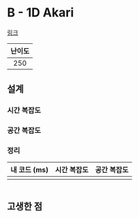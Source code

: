 # B - 1D Akari

[링크](https://atcoder.jp/contests/abc416/tasks/abc416_b)

| 난이도 |
| :----: |
|  250   |

## 설계

### 시간 복잡도

### 공간 복잡도

### 정리

| 내 코드 (ms) | 시간 복잡도 | 공간 복잡도 |
| :----------: | :---------: | :---------: |
|              |             |             |

```cpp

```

## 고생한 점
